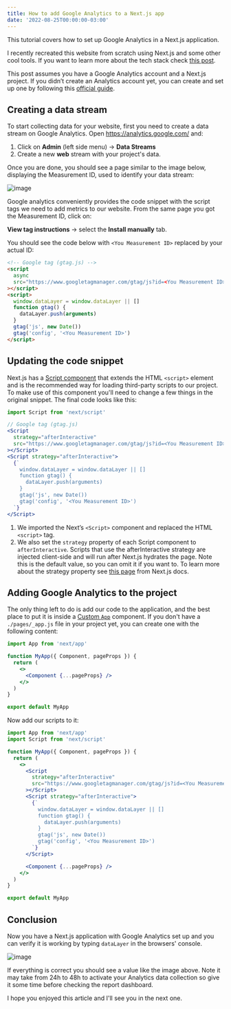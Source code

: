 ```yaml
---
title: How to add Google Analytics to a Next.js app
date: '2022-08-25T00:00:00-03:00'
---
```


This tutorial covers how to set up Google Analytics in a Next.js application.

I recently recreated this website from scratch using Next.js and some other cool tools. If you want to learn more about the tech stack check [this post](notion://www.notion.so/rbika/How-to-add-Google-Analytics-to-a-Next-js-app-12358d4d008043c28b4cd201a83f6aad).

This post assumes you have a Google Analytics account and a Next.js project. If you didn’t create an Analytics account yet, you can create and set up one by following this [official guide](https://support.google.com/analytics/answer/9304153?hl=en#property).

## Creating a data stream

To start collecting data for your website, first you need to create a data stream on Google Analytics. Open https://analytics.google.com/ and:

1. Click on **Admin** (left side menu) → **Data Streams**
2. Create a new **web** stream with your project's data.

Once you are done, you should see a page similar to the image below, displaying the Measurement ID, used to identify your data stream:

![image](/images/blog/how-to-add-google-analytics-to-a-nextjs-app-ga.png)

Google analytics conveniently provides the code snippet with the script tags we need to add metrics to our website. From the same page you got the Measurement ID, click on:

**View tag instructions** → select the **Install manually** tab.

You should see the code below with `<You Measurement ID>` replaced by your actual ID:

```html
<!-- Google tag (gtag.js) -->
<script
  async
  src="https://www.googletagmanager.com/gtag/js?id=<You Measurement ID>"
></script>
<script>
  window.dataLayer = window.dataLayer || []
  function gtag() {
    dataLayer.push(arguments)
  }
  gtag('js', new Date())
  gtag('config', '<You Measurement ID>')
</script>
```

## Updating the code snippet

Next.js has a [Script component](https://nextjs.org/docs/basic-features/script) that extends the HTML `<script>` element and is the recommended way for loading third-party scripts to our project. To make use of this component you'll need to change a few things in the original snippet. The final code looks like this:

```jsx
import Script from 'next/script'

// Google tag (gtag.js)
<Script
  strategy="afterInteractive"
  src="https://www.googletagmanager.com/gtag/js?id=<You Measurement ID>"
></Script>
<Script strategy="afterInteractive">
  {`
    window.dataLayer = window.dataLayer || []
    function gtag() {
      dataLayer.push(arguments)
    }
    gtag('js', new Date())
    gtag('config', '<You Measurement ID>')
  `}
</Script>
```

1. We imported the Next’s `<Script>` component and replaced the HTML `<script>` tag.
2. We also set the `strategy` property of each Script component to `afterInteractive`. Scripts that use the afterInteractive strategy are injected client-side and will run after Next.js hydrates the page. Note this is the default value, so you can omit it if you want to. To learn more about the strategy property see [this page](https://nextjs.org/docs/basic-features/script#strategy) from Next.js docs.

## Adding Google Analytics to the project

The only thing left to do is add our code to the application, and the best place to put it is inside a [Custom `App`](https://nextjs.org/docs/advanced-features/custom-app) component. If you don't have a `./pages/_app.js` file in your project yet, you can create one with the following content:

```jsx
import App from 'next/app'

function MyApp({ Component, pageProps }) {
  return (
    <>
      <Component {...pageProps} />
    </>
  )
}

export default MyApp
```

Now add our scripts to it:

```jsx {2,7-20}
import App from 'next/app'
import Script from 'next/script'

function MyApp({ Component, pageProps }) {
  return (
    <>
      <Script
        strategy="afterInteractive"
        src="https://www.googletagmanager.com/gtag/js?id=<You Measurement ID>"
      ></Script>
      <Script strategy="afterInteractive">
        {`
          window.dataLayer = window.dataLayer || []
          function gtag() {
            dataLayer.push(arguments)
          }
          gtag('js', new Date())
          gtag('config', '<You Measurement ID>')
        `}
      </Script>

      <Component {...pageProps} />
    </>
  )
}

export default MyApp
```

## Conclusion

Now you have a Next.js application with Google Analytics set up and you can verify it is working by typing `dataLayer` in the browsers' console.

![image](/images/blog/how-to-add-google-analytics-to-a-nextjs-app-console.png)

If everything is correct you should see a value like the image above. Note it may take from 24h to 48h to activate your Analytics data collection so give it some time before checking the report dashboard.

I hope you enjoyed this article and I'll see you in the next one.
